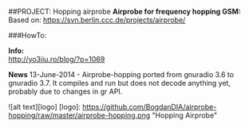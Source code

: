 ##PROJECT: Hopping airprobe
**Airprobe for frequency hopping GSM:**  
Based on: https://svn.berlin.ccc.de/projects/airprobe/  

###HowTo:

**Info:**  
http://yo3iiu.ro/blog/?p=1069  

**News**
13-June-2014 - Airprobe-hopping ported from gnuradio 3.6 to gnuradio 3.7. It compiles and run but does not decode anything yet, probably due to changes in gr API. 

![alt text][logo]
[logo]: https://github.com/BogdanDIA/airprobe-hopping/raw/master/airprobe-hopping.png "Hopping Airprobe"
